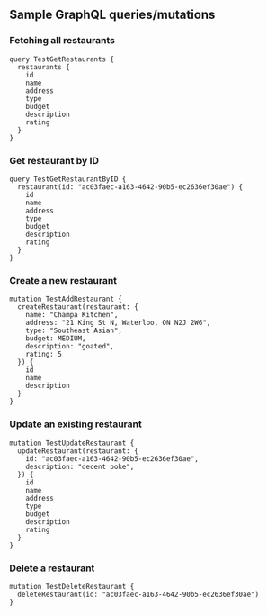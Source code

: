 
## Sample GraphQL queries/mutations

### Fetching all restaurants
```
query TestGetRestaurants {
  restaurants {
    id
    name
    address
    type
    budget
    description
    rating
  }
}
```

### Get restaurant by ID
```
query TestGetRestaurantByID {
  restaurant(id: "ac03faec-a163-4642-90b5-ec2636ef30ae") {
    id
    name
    address
    type
    budget
    description
    rating
  }
}
```

### Create a new restaurant
```
mutation TestAddRestaurant {
  createRestaurant(restaurant: {
    name: "Champa Kitchen",
    address: "21 King St N, Waterloo, ON N2J 2W6",
    type: "Southeast Asian",
    budget: MEDIUM,
    description: "goated",
    rating: 5
  }) {
    id
    name
    description
  }
}
```

### Update an existing restaurant
```
mutation TestUpdateRestaurant {
  updateRestaurant(restaurant: {
    id: "ac03faec-a163-4642-90b5-ec2636ef30ae",
    description: "decent poke",
  }) {
    id
    name
    address
    type
    budget
    description
    rating
  }
}
```

### Delete a restaurant
```
mutation TestDeleteRestaurant {
  deleteRestaurant(id: "ac03faec-a163-4642-90b5-ec2636ef30ae")
}
```

